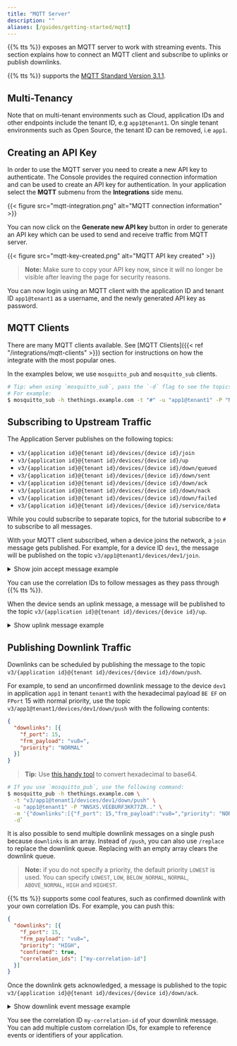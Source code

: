 ```yaml
---
title: "MQTT Server"
description: ""
aliases: [/guides/getting-started/mqtt]
---
```


{{% tts %}} exposes an MQTT server to work with streaming events. This section explains how to connect an MQTT client and subscribe to uplinks or publish downlinks.

{{% tts %}} supports the [MQTT Standard Version 3.1.1](http://docs.oasis-open.org/mqtt/mqtt/v3.1.1/os/mqtt-v3.1.1-os.pdf).

<!--more-->

## Multi-Tenancy

Note that on multi-tenant environments such as Cloud, application IDs and other endpoints include the tenant ID, e.g `app1@tenant1`. On single tenant environments such as Open Source, the tenant ID can be removed, i.e `app1`.

## Creating an API Key

In order to use the MQTT server you need to create a new API key to authenticate. The Console provides the required connection information and can be used to create an API key for authentication. In your application select the **MQTT** submenu from the **Integrations** side menu.

{{< figure src="mqtt-integration.png" alt="MQTT connection information" >}}

You can now click on the **Generate new API key** button in order to generate an API key which can be used to send and receive traffic from MQTT server.

{{< figure src="mqtt-key-created.png" alt="MQTT API key created" >}}

>**Note:** Make sure to copy your API key now, since it will no longer be visible after leaving the page for security reasons. 

You can now login using an MQTT client with the application ID and tenant ID `app1@tenant1` as a username, and the newly generated API key as password.

## MQTT Clients

There are many MQTT clients available. See [MQTT Clients]({{< ref "/integrations/mqtt-clients" >}}) section for instructions on how the integrate with the most popular ones. 

In the examples below, we use `mosquitto_pub` and `mosquitto_sub` clients.

```bash
# Tip: when using `mosquitto_sub`, pass the `-d` flag to see the topics messages get published on.
# For example:
$ mosquitto_sub -h thethings.example.com -t "#" -u "app1@tenant1" -P "NNSXS.VEEBURF3KR77ZR.." -d
```

## Subscribing to Upstream Traffic

The Application Server publishes on the following topics:

- `v3/{application id}@{tenant id}/devices/{device id}/join`
- `v3/{application id}@{tenant id}/devices/{device id}/up`
- `v3/{application id}@{tenant id}/devices/{device id}/down/queued`
- `v3/{application id}@{tenant id}/devices/{device id}/down/sent`
- `v3/{application id}@{tenant id}/devices/{device id}/down/ack`
- `v3/{application id}@{tenant id}/devices/{device id}/down/nack`
- `v3/{application id}@{tenant id}/devices/{device id}/down/failed`
- `v3/{application id}@{tenant id}/devices/{device id}/service/data`

While you could subscribe to separate topics, for the tutorial subscribe to `#` to subscribe to all messages.

With your MQTT client subscribed, when a device joins the network, a `join` message gets published. For example, for a device ID `dev1`, the message will be published on the topic `v3/app1@tenant1/devices/dev1/join`.

<details><summary>Show join accept message example</summary>

```json
{
  "end_device_ids": {
    "device_id": "dev1",
    "application_ids": {
      "application_id": "app1"
    },
    "dev_eui": "4200000000000000",
    "join_eui": "4200000000000000",
    "dev_addr": "01DA1F15"
  },
  "correlation_ids": [
    "gs:conn:01D2CSNX7FJVKQPCVG612QF1TX",
    "gs:uplink:01D2CT834K2YD17ZWZ6357HC0Z",
    "ns:uplink:01D2CT834KNYD7BT2NHK5R1WVA",
    "rpc:/ttn.lorawan.v3.GsNs/HandleUplink:01D2CT834KJ4AVSD1SJ637NAV6",
    "as:up:01D2CT83AXQFQYQ35SR74CTWKH"
  ],
  "join_accept": {
    "session_key_id": "AWiZpAyXrAfEkUNkBljRoA=="
  }
}
```
</details>

You can use the correlation IDs to follow messages as they pass through {{% tts %}}.

When the device sends an uplink message, a message will be published to the topic `v3/{application id}@{tenant id}/devices/{device id}/up`.

<details><summary>Show uplink message example</summary>

```json
{
  "end_device_ids": {
    "device_id": "dev1",
    "application_ids": {
      "application_id": "app1"
    },
    "dev_eui": "4200000000000000",
    "join_eui": "4200000000000000",
    "dev_addr": "01DA1F15"
  },
  "correlation_ids": [
    "gs:conn:01D2CSNX7FJVKQPCVG612QF1TX",
    "gs:uplink:01D2CV8HF62ME0D7MZWE38HHH8",
    "ns:uplink:01D2CV8HF6FYJHKZ45YY1DB3MR",
    "rpc:/ttn.lorawan.v3.GsNs/HandleUplink:01D2CV8HF6XR7ZFVK768PDG3J4",
    "as:up:01D2CV8HNGJ57G25BW0FCZNY07"
  ],
  "uplink_message": {
    "session_key_id": "AWiZpAyXrAfEkUNkBljRoA==",
    "f_port": 15,
    "frm_payload": "VGVtcGVyYXR1cmUgPSAwLjA=",
    "rx_metadata": [{
      "gateway_ids": {
        "gateway_id": "eui-0242020000247803",
        "eui": "0242020000247803"
      },
      "time": "2019-01-29T13:02:34.981Z",
      "timestamp": 1283325000,
      "rssi": -35,
      "snr": 5,
      "uplink_token": "CiIKIAoUZXVpLTAyNDIwMjAwMDAyNDc4MDMSCAJCAgAAJHgDEMj49+ME"
    }],
    "settings": {
      "data_rate": {
        "lora": {
          "bandwidth": 125000,
          "spreading_factor": 7
        }
      },
      "data_rate_index": 5,
      "coding_rate": "4/6",
      "frequency": "868500000",
      "gateway_channel_index": 2,
      "device_channel_index": 2
    }
  }
}
```
</details>

## Publishing Downlink Traffic

Downlinks can be scheduled by publishing the message to the topic `v3/{application id}@{tenant id}/devices/{device id}/down/push`.

For example, to send an unconfirmed downlink message to the device `dev1` in application `app1` in tenant `tenant1` with the hexadecimal payload `BE EF` on `FPort` 15 with normal priority, use the topic `v3/app1@tenant1/devices/dev1/down/push` with the following contents:

```json
{
  "downlinks": [{
    "f_port": 15,
    "frm_payload": "vu8=",
    "priority": "NORMAL"
  }]
}
```

>**Tip:** Use [this handy tool](https://v2.cryptii.com/hexadecimal/base64) to convert hexadecimal to base64.

```bash
# If you use `mosquitto_pub`, use the following command:
$ mosquitto_pub -h thethings.example.com \
  -t "v3/app1@tenant1/devices/dev1/down/push" \
  -u "app1@tenant1" -P "NNSXS.VEEBURF3KR77ZR.." \
  -m '{"downlinks":[{"f_port": 15,"frm_payload":"vu8=","priority": "NORMAL"}]}' \
  -d`
```

It is also possible to send multiple downlink messages on a single push because `downlinks` is an array. Instead of `/push`, you can also use `/replace` to replace the downlink queue. Replacing with an empty array clears the downlink queue.

>**Note:** if you do not specify a priority, the default priority `LOWEST` is used. You can specify `LOWEST`, `LOW`, `BELOW_NORMAL`, `NORMAL`, `ABOVE_NORMAL`, `HIGH` and `HIGHEST`.

{{% tts %}} supports some cool features, such as confirmed downlink with your own correlation IDs. For example, you can push this:

```json
{
  "downlinks": [{
    "f_port": 15,
    "frm_payload": "vu8=",
    "priority": "HIGH",
    "confirmed": true,
    "correlation_ids": ["my-correlation-id"]
  }]
}
```

Once the downlink gets acknowledged, a message is published to the topic `v3/{application id}@{tenant id}/devices/{device id}/down/ack`.

<details><summary>Show downlink event message example</summary>

```json
{
  "end_device_ids": {
    "device_id": "dev1",
    "application_ids": {
      "application_id": "app1"
    },
    "dev_eui": "4200000000000000",
    "join_eui": "4200000000000000",
    "dev_addr": "00E6F42A"
  },
  "correlation_ids": [
    "my-correlation-id",
    "..."
  ],
  "downlink_ack": {
    "session_key_id": "AWnj0318qrtJ7kbudd8Vmw==",
    "f_port": 15,
    "f_cnt": 11,
    "frm_payload": "vu8=",
    "confirmed": true,
    "priority": "NORMAL",
    "correlation_ids": [
      "my-correlation-id",
      "..."
    ]
  }
}
```
</details>

You see the correlation ID `my-correlation-id` of your downlink message. You can add multiple custom correlation IDs, for example to reference events or identifiers of your application.
